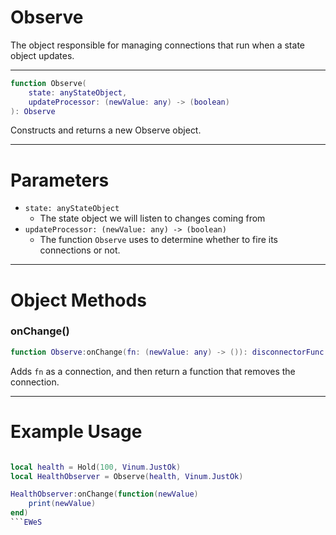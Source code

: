 # Observe

The object responsible for managing connections that run when a state object updates.

___

```lua
function Observe(
    state: anyStateObject,
    updateProcessor: (newValue: any) -> (boolean)    
): Observe
```

Constructs and returns a new Observe object.
___

# Parameters

* `state: anyStateObject`
    * The state object we will listen to changes coming from
* `updateProcessor: (newValue: any) -> (boolean)`
    * The function `Observe` uses to determine whether to fire its connections or not.
____

# Object Methods

### onChange()
```lua
function Observe:onChange(fn: (newValue: any) -> ()): disconnectorFunc
```

Adds `fn` as a connection, and then return a function that removes the connection.

___

# Example Usage

```lua

local health = Hold(100, Vinum.JustOk)
local HealthObserver = Observe(health, Vinum.JustOk)

HealthObserver:onChange(function(newValue)
    print(newValue)
end)
```EWeS